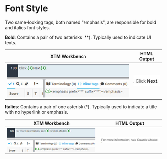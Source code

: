 # Font Style

Two same-looking tags, both named "emphasis", are responsible for bold and italics font styles.

**Bold**: Contains a pair of two asterisks (\*\*). Typically used to indicate UI texts.

|**XTM Workbench**|HTML Output|
|---|---|
|![bold](/test/images/bold_xtm.jpg)|![bold](/test/images/bold_html.jpg)|

**Italics**: Contains a pair of one asterisk (\*). Typically used to indicate a title with no hyperlink or emphasis.

|**XTM Workbench**|HTML Output|
|---|---|
|![italics](/test/images/italics_xtm.jpg)|![italics](/test/images/italics_html.jpg)|
